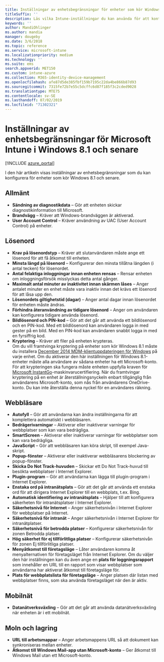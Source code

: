 ```yaml
---
title: Inställningar av enhetsbegränsningar för enheter som kör Windows 8.1 i Microsoft Intune
titleSuffix: ''
description: Läs vilka Intune-inställningar du kan använda för att kontrollera enhetsinställningar och funktioner på enheter som kör Windows 8.1.
keywords: ''
author: MandiOhlinger
ms.author: mandia
manager: dougeby
ms.date: 3/6/2018
ms.topic: reference
ms.service: microsoft-intune
ms.localizationpriority: medium
ms.technology: ''
ms.suite: ems
search.appverid: MET150
ms.custom: intune-azure
ms.collection: M365-identity-device-management
ms.openlocfilehash: afe87d5de385fbf159b7195c22da4be866b87d93
ms.sourcegitcommit: 7315fe72b7e55c5dcffc6d87f185f3c2cded9028
ms.translationtype: MTE75
ms.contentlocale: sv-SE
ms.lasthandoff: 07/02/2019
ms.locfileid: "71302321"
---
```

# <a name="microsoft-intune-windows-81-and-later-device-restriction-settings"></a>Inställningar av enhetsbegränsningar för Microsoft Intune i Windows 8.1 och senare

[!INCLUDE [azure_portal](./includes/azure_portal.md)]

I den här artikeln visas inställningar av enhetsbegränsningar som du kan konfigurera för enheter som kör Windows 8.1 och senare.


## <a name="general"></a>Allmänt

- **Sändning av diagnostikdata** – Gör att enheten skickar diagnostikinformation till Microsoft.
- **Brandvägg** – Kräver att Windows-brandväggen är aktiverad.
- **User Account Control** – Kräver användning av UAC (User Account Control) på enheter.

## <a name="password"></a>Lösenord
- **Krav på lösenordstyp** – Kräver att slutanvändaren måste ange ett lösenord för att få åtkomst till enheten.
- **Minsta längd på lösenord** – Konfigurerar den minsta tillåtna längden (i antal tecken) för lösenordet.
- **Antal felaktiga inloggningar innan enheten rensas** – Rensar enheten om inloggningsförsök misslyckas detta antal gånger.
- **Maximalt antal minuter av inaktivitet innan skärmen låses** – Anger antalet minuter en enhet måste vara inaktiv innan det krävs ett lösenord för att låsa upp den.
- **Lösenordets giltighetstid (dagar)** – Anger antal dagar innan lösenordet för enheten måste ändras.
- **Förhindra återanvändning av tidigare lösenord** – Anger om användaren kan konfigurera tidigare använda lösenord.
- **Bildlösenord och PIN-kod** – Gör att det går att använda ett bildlösenord och en PIN-kod. Med ett bildlösenord kan användaren logga in med gester på en bild. Med en PIN-kod kan användaren snabbt logga in med en fyrsiffrig kod.
- **Kryptering** – Kräver att filer på enheten krypteras.<br>Om du vill framtvinga kryptering på enheter som kör Windows 8.1 måste du installera [December 2014 MDM-klientuppdateringen för Windows](https://support.microsoft.com/kb/3013816) på varje enhet.
Om du aktiverar den här inställningen för Windows 8.1-enheter måste alla användare av sådana enheter ha ett Microsoft-konto.
För att krypteringen ska fungera måste enheten uppfylla kraven för [Microsoft InstantGo](https://blogs.windows.com/windowsexperience/2014/06/19/instantgo-a-better-way-to-sleep/#IBHULcTfI4PokO8X.97)-maskinvarucertifiering.
När du framtvingar kryptering på en enhet är återställningsnyckeln enbart tillgänglig från användarens Microsoft-konto, som nås från användarens OneDrive-konto. Du kan inte återställa denna nyckel för en användares räkning. 



## <a name="browser"></a>Webbläsare
- **Autofyll** – Gör att användarna kan ändra inställningarna för att komplettera automatiskt i webbläsaren.
- **Bedrägerivarningar** – Aktiverar eller inaktiverar varningar för webbplatser som kan vara bedrägliga.
- **SmartScreen** – Aktiverar eller inaktiverar varningar för webbplatser som kan vara bedrägliga.
- **JavaScript** – Gör att webbläsaren kan köra skript, till exempel Java-skript.
- **Popup-fönster** – Aktiverar eller inaktiverar webbläsarens blockering av popup-fönster.
- **Skicka Do Not Track-huvuden** – Skickar ett Do Not Track-huvud till besökta webbplatser i Internet Explorer.
- **Plugin-program** – Gör att användarna kan lägga till plugin-program i Internet Explorer.
- **Enstaka ord på intranätsplats** – Gör att det går att använda ett enstaka ord för att dirigera Internet Explorer till en webbplats, t.ex. Bing.
- **Automatisk identifiering av intranätsplats** – Hjälper till att konfigurera säkerheten för intranätsplatser i Internet Explorer.
- **Säkerhetsnivå för Internet** – Anger säkerhetsnivån i Internet Explorer för webbplatser på Internet.
- **Säkerhetsnivå för intranät** – Anger säkerhetsnivån i Internet Explorer för intranätplatser.
- **Säkerhetsnivå för betrodda platser** – Konfigurerar säkerhetsnivån för zonen Betrodda platser.
- **Hög säkerhet för ej tillförlitliga platser** – Konfigurerar säkerhetsnivån för zonen Ej tillförlitliga platser.
- **Menyåtkomst till företagsläge** – Låter användaren komma åt menyalternativen för företagsläget från Internet Explorer.
Om du väljer den här inställningen kan du även ange en **plats för loggningsrapport** som innehåller en URL till en rapport som visar webbplatser som användarna har aktiverat åtkomst till företagsläge för.
- **Plats för webbplatslista för företagsläge** – Anger platsen där listan med webbplatser finns, som ska använda företagsläget när den är aktiv.

## <a name="cellular"></a>Mobilnät
- **Datanätverksväxling** – Gör att det går att använda datanätverksväxling när enheten är i ett mobilnät.

## <a name="cloud-and-storage"></a>Moln och lagring
- **URL till arbetsmappar** – Anger arbetsmappens URL så att dokument kan synkroniseras mellan enheter.
- **Åtkomst till Windows Mail-app utan Microsoft-konto** – Ger åtkomst till Windows Mail utan ett Microsoft-konto.

